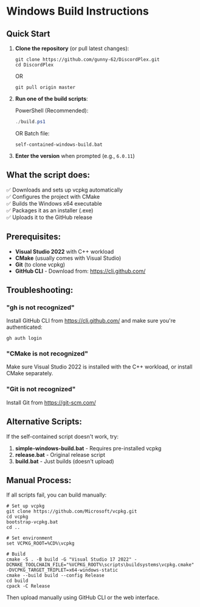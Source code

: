 # Windows Build Instructions

## Quick Start

1. **Clone the repository** (or pull latest changes):
   ```batch
   git clone https://github.com/gunny-62/DiscordPlex.git
   cd DiscordPlex
   ```
   OR
   ```batch
   git pull origin master
   ```

2. **Run one of the build scripts**:

   PowerShell (Recommended):
   ```powershell
   ./build.ps1
   ```

   OR Batch file:
   ```batch
   self-contained-windows-build.bat
   ```

3. **Enter the version** when prompted (e.g., `6.0.11`)

## What the script does:

✅ Downloads and sets up vcpkg automatically  
✅ Configures the project with CMake  
✅ Builds the Windows x64 executable  
✅ Packages it as an installer (.exe)  
✅ Uploads it to the GitHub release  

## Prerequisites:

- **Visual Studio 2022** with C++ workload
- **CMake** (usually comes with Visual Studio)
- **Git** (to clone vcpkg)
- **GitHub CLI** - Download from: https://cli.github.com/

## Troubleshooting:

### "gh is not recognized"
Install GitHub CLI from https://cli.github.com/ and make sure you're authenticated:
```batch
gh auth login
```

### "CMake is not recognized" 
Make sure Visual Studio 2022 is installed with the C++ workload, or install CMake separately.

### "Git is not recognized"
Install Git from https://git-scm.com/

## Alternative Scripts:

If the self-contained script doesn't work, try:

1. **simple-windows-build.bat** - Requires pre-installed vcpkg
2. **release.bat** - Original release script
3. **build.bat** - Just builds (doesn't upload)

## Manual Process:

If all scripts fail, you can build manually:

```batch
# Set up vcpkg
git clone https://github.com/Microsoft/vcpkg.git
cd vcpkg
bootstrap-vcpkg.bat
cd ..

# Set environment
set VCPKG_ROOT=%CD%\vcpkg

# Build
cmake -S . -B build -G "Visual Studio 17 2022" -DCMAKE_TOOLCHAIN_FILE="%VCPKG_ROOT%\scripts\buildsystems\vcpkg.cmake" -DVCPKG_TARGET_TRIPLET=x64-windows-static
cmake --build build --config Release
cd build
cpack -C Release
```

Then upload manually using GitHub CLI or the web interface.